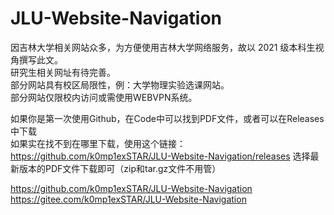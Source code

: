 # JLU-Website-Navigation
因吉林大学相关网站众多，为方便使用吉林大学网络服务，故以 2021 级本科生视角撰写此文。  
研究生相关网址有待完善。  
部分网站具有校区局限性，例：大学物理实验选课网站。  
部分网站仅限校内访问或需使用WEBVPN系统。  

如果你是第一次使用Github，在Code中可以找到PDF文件，或者可以在Releases中下载  
如果实在找不到在哪里下载，使用这个链接：https://github.com/k0mp1exSTAR/JLU-Website-Navigation/releases  选择最新版本的PDF文件下载即可（zip和tar.gz文件不用管）
  
https://github.com/k0mp1exSTAR/JLU-Website-Navigation    
https://gitee.com/k0mp1exSTAR/JLU-Website-Navigation  
